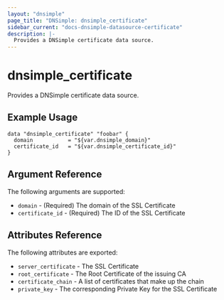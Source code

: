 ```yaml
---
layout: "dnsimple"
page_title: "DNSimple: dnsimple_certificate"
sidebar_current: "docs-dnsimple-datasource-certificate"
description: |-
  Provides a DNSimple certificate data source.
---
```


# dnsimple\_certificate

Provides a DNSimple certificate data source.

## Example Usage

```hcl
data "dnsimple_certificate" "foobar" {
  domain           = "${var.dnsimple_domain}"
  certificate_id   = "${var.dnsimple_certificate_id}"
}
```

## Argument Reference

The following arguments are supported:

* `domain` - (Required) The domain of the SSL Certificate
* `certificate_id` - (Required) The ID of the SSL Certificate

## Attributes Reference

The following attributes are exported:

* `server_certificate` - The SSL Certificate
* `root_certificate` - The Root Certificate of the issuing CA
* `certificate_chain` - A list of certificates that make up the chain
* `private_key` - The corresponding Private Key for the SSL Certificate
